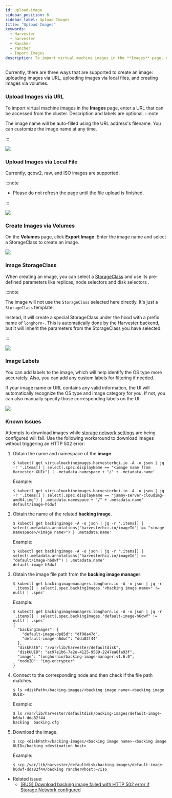 ```yaml
---
id: upload-image
sidebar_position: 6
sidebar_label: Upload Images
title: "Upload Images"
keywords:
  - Harvester
  - harvester
  - Rancher
  - rancher
  - Import Images
description: To import virtual machine images in the **Images** page, enter a URL that can be accessed from the cluster. The image name will be auto-filled using the URL address's filename. You can always customize it when required.
---
```


Currently, there are three ways that are supported to create an image: uploading images via URL, uploading images via local files, and creating images via volumes.

### Upload Images via URL

To import virtual machine images in the **Images** page, enter a URL that can be accessed from the cluster. Description and labels are optional.
:::note

The image name will be auto-filled using the URL address's filename. You can customize the image name at any time.

:::

![](/img/v1.2/upload-image.png)

### Upload Images via Local File

Currently, qcow2, raw, and ISO images are supported.

:::note

- Please do not refresh the page until the file upload is finished.

:::

![](/img/v1.2/upload-image-local.png)


### Create Images via Volumes

On the **Volumes** page, click **Export Image**. Enter the image name and select a StorageClass to create an image.

![](/img/v1.2/volume/export-volume-to-image-1.png)

### Image StorageClass

When creating an image, you can select a [StorageClass](./advanced/storageclass.md) and use its pre-defined parameters like replicas, node selectors and disk selectors .

:::note

The image will not use the `StorageClass` selected here directly. It's just a `StorageClass` template.

Instead, it will create a special StorageClass under the hood with a prefix name of `longhorn-`. This is automatically done by the Harvester backend, but it will inherit the parameters from the StorageClass you have selected.

:::

![](/img/v1.2/image-storageclass.png)

### Image Labels

You can add labels to the image, which will help identify the OS type more accurately. Also, you can add any custom labels for filtering if needed.

If your image name or URL contains any valid information, the UI will automatically recognize the OS type and image category for you. If not, you can also manually specify those corresponding labels on the UI.

![](/img/v1.2/image-labels.png)

### Known Issues

Attempts to download images while [storage network settings](./advanced/storagenetwork.md) are being configured will fail. Use the following workaround to download images without triggering an HTTP 502 error:

1. Obtain the name and namespace of the **image**.

    ```
    $ kubectl get virtualmachineimages.harvesterhci.io -A -o json | jq -r '.items[] | select(.spec.displayName == "<image name from Harvester GUI>") | .metadata.namespace + "/" + .metadata.name'
    ```

    Example:
    ```
    $ kubectl get virtualmachineimages.harvesterhci.io -A -o json | jq -r '.items[] | select(.spec.displayName == "jammy-server-cloudimg-amd64.img") | .metadata.namespace + "/" + .metadata.name'
    default/image-h6dwf
    ```

2. Obtain the name of the related **backing image**.

    ```
    $ kubectl get backingimage -A -o json | jq -r '.items[] | select(.metadata.annotations["harvesterhci.io/imageId"] == "<image namespace>/<image name>") | .metadata.name'
    ```

    Example:
    ```
    $ kubectl get backingimage -A -o json | jq -r '.items[] | select(.metadata.annotations["harvesterhci.io/imageId"] == "default/image-h6dwf") | .metadata.name'
    default-image-h6dwf
    ```

3. Obtain the image file path from the **backing image manager**.

    ```
    $ kubectl get backingimagemanagers.longhorn.io -A -o json | jq -r '.items[] | select(.spec.backingImages."<backing image name>" != null) | .spec'
    ```

    Example:
    ```
    $ kubectl get backingimagemanagers.longhorn.io -A -o json | jq -r '.items[] | select(.spec.backingImages."default-image-h6dwf" != null) | .spec'
    {
      "backingImages": {
        "default-image-dp85d": "df08a47d",
        "default-image-h6dwf": "dda82f44"
      },
      "diskPath": "/var/lib/harvester/defaultdisk",
      "diskUUID": "ac97e1b6-7a2e-4125-9589-2247ea8fa93f",
      "image": "longhornio/backing-image-manager:v1.6.0",
      "nodeID": "img-encrypter"
    }
    ```

4. Connect to the corresponding node and then check if the file path matches.
    ```
    $ ls <diskPath>/backing-images/<backing image name>-<backimg image UUID>
    ```

    Example:
    ```
    $ ls /var/lib/harvester/defaultdisk/backing-images/default-image-h6dwf-dda82f44
    backing  backing.cfg
    ```

5. Download the image.
    ```
    $ scp <diskPath>/backing-images/<backing image name>-<backimg image UUID>/backing <destination host>
    ```

    Example:
    ```
    $ scp /var/lib/harvester/defaultdisk/backing-images/default-image-h6dwf-dda82f44/backing rancher@host:~/iso
    ```


- Related issue:
  - [[BUG] Download backing image failed with HTTP 502 error if Storage Network configured](https://github.com/harvester/harvester/issues/4807)

